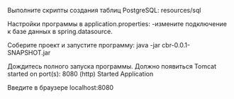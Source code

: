 Выполните скрипты создания таблиц PostgreSQL: resources/sql

Настройки программы в application.properties:
-измените подключение к базе данных в spring.datasource.

Соберите проект и запустите программу: java -jar cbr-0.0.1-SNAPSHOT.jar

Дождитесь полного запуска программы. Должно появиться 
Tomcat started on port(s): 8080 (http)
Started Application 

Введите в браузере localhost:8080